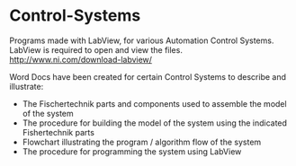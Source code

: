# Control-Systems

Programs made with LabView, for various Automation Control Systems.<br/>
LabView is required to open and view the files.<br/>
http://www.ni.com/download-labview/<br/>

Word Docs have been created for certain Control Systems to describe and illustrate:
  - The Fischertechnik parts and components used to assemble the model of the system<br/>
  - The procedure for building the model of the system using the indicated Fishertechnik parts<br/>
  - Flowchart illustrating the program / algorithm flow of the system<br/>
  - The procedure for programming the system using LabView<br/>
